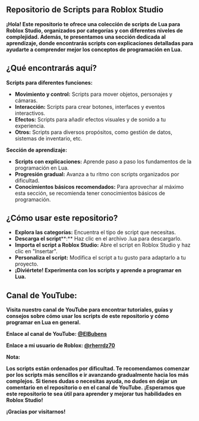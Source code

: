 **Repositorio de Scripts para Roblox Studio**
--

**¡Hola! Este repositorio te ofrece una colección de scripts de Lua para Roblox Studio, organizados por categorías y con diferentes niveles de complejidad. Además, te presentamos una sección dedicada al aprendizaje, donde encontrarás scripts con explicaciones detalladas para ayudarte a comprender mejor los conceptos de programación en Lua.**


¿Qué encontrarás aquí?
--

**Scripts para diferentes funciones:**

- **Movimiento y control:** Scripts para mover objetos, personajes y cámaras.
- **Interacción:** Scripts para crear botones, interfaces y eventos interactivos.
- **Efectos:** Scripts para añadir efectos visuales y de sonido a tu experiencia.
- **Otros:** Scripts para diversos propósitos, como gestión de datos, sistemas de inventario, etc.

******Sección de aprendizaje:******

- **Scripts con explicaciones:** Aprende paso a paso los fundamentos de la programación en Lua.
- **Progresión gradual:** Avanza a tu ritmo con scripts organizados por dificultad.
- **Conocimientos básicos recomendados:** Para aprovechar al máximo esta sección, se recomienda tener conocimientos básicos de programación.



¿Cómo usar este repositorio?
--

- **Explora las categorías:** Encuentra el tipo de script que necesitas.
- **Descarga el script****:** Haz clic en el archivo .lua para descargarlo.
- **Importa el script a Roblox Studio:** Abre el script en Roblox Studio y haz clic en "Insertar".
- **Personaliza el script:** Modifica el script a tu gusto para adaptarlo a tu proyecto.
- **¡Diviértete! Experimenta con los scripts y aprende a programar en Lua.**

Canal de YouTube:
--

**Visita nuestro canal de YouTube para encontrar tutoriales, guías y consejos sobre cómo usar los scripts de este repositorio y cómo programar en Lua en general.**

**Enlace al canal de YouTube: [@ElBubens](https://www.youtube.com/@ElBubens/featured)**

**Enlace a mi usuario de Roblox: [@rherrdz70](https://www.roblox.com/users/703065132/profile)**

**Nota:**

**Los scripts están ordenados por dificultad. Te recomendamos comenzar por los scripts más  sencillos e ir avanzando gradualmente hacia los más complejos.**
**Si tienes dudas o necesitas ayuda, no dudes en dejar un comentario en el repositorio o en el canal de YouTube.**
**¡Esperamos que este repositorio te sea útil para aprender y mejorar tus habilidades en Roblox Studio!**

****¡Gracias por visitarnos!****
